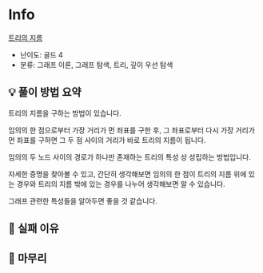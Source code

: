 # Info
[트리의 지름](https://boj.kr/1967)

- 난이도: 골드 4
- 분류: 그래프 이론, 그래프 탐색, 트리, 깊이 우선 탐색

## 💡 풀이 방법 요약

트리의 지름을 구하는 방법이 있습니다.

임의의 한 점으로부터 가장 거리가 먼 좌표를 구한 후, 그 좌표로부터 다시 가장 거리가 먼 좌표를 구하면 그 두 점 사이의 거리가 바로 트리의 지름이 됩니다.

임의의 두 노드 사이의 경로가 하나만 존재하는 트리의 특성 상 성립하는 방법입니다.

자세한 증명을 찾아볼 수 있고, 간단히 생각해보면 임의의 한 점이 트리의 지름 위에 있는 경우와 트리의 지름 밖에 있는 경우를 나누어 생각해보면 알 수 있습니다.

그래프 관련한 특성들을 알아두면 좋을 것 같습니다.

## 👀 실패 이유

## 🙂 마무리
